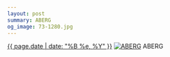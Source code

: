 ```yaml
---
layout: post
summary: ABERG
og_image: 73-1280.jpg
---
```


<p>
  <time><a href="/73">{{ page.date | date: "%B %e, %Y" }}</a></time>
  <a href="/73"><img src="{{ site.assets_url }}/73-640.jpg" srcset="{{ site.assets_url }}/73-1280.jpg 1280w, {{ site.assets_url }}/73-960.jpg 960w, {{ site.assets_url }}/73-640.jpg 640w, {{ site.assets_url }}/73-320.jpg 320w" sizes="(min-width: 700px) 50vw, calc(100vw - 2rem)" alt="ABERG" /></a>
  <span>ABERG</span>
</p>
